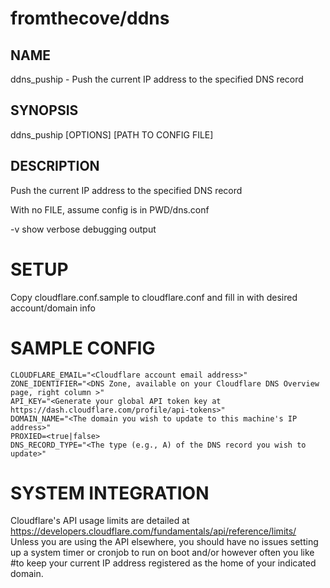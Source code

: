 # fromthecove/ddns

## NAME
ddns_puship - Push the current IP address to the specified DNS record

## SYNOPSIS
ddns_puship [OPTIONS] [PATH TO CONFIG FILE]

## DESCRIPTION
Push the current IP address to the specified DNS record
       
With no FILE, assume config is in PWD/dns.conf

-v show verbose debugging output
 
# SETUP
Copy cloudflare.conf.sample to cloudflare.conf and fill in with desired account/domain info

# SAMPLE CONFIG
```
CLOUDFLARE_EMAIL="<Cloudflare account email address>"
ZONE_IDENTIFIER="<DNS Zone, available on your Cloudflare DNS Overview page, right column >"
API_KEY="<Generate your global API token key at https://dash.cloudflare.com/profile/api-tokens>"
DOMAIN_NAME="<The domain you wish to update to this machine's IP address>"
PROXIED=<true|false>
DNS_RECORD_TYPE="<The type (e.g., A) of the DNS record you wish to update>"
```
# SYSTEM INTEGRATION
Cloudflare's API usage limits are detailed at https://developers.cloudflare.com/fundamentals/api/reference/limits/
Unless you are using the API elsewhere, you should have no issues setting up a system timer or cronjob to run on boot 
and/or however often you like #to keep your current IP address registered as the home of your indicated domain.

